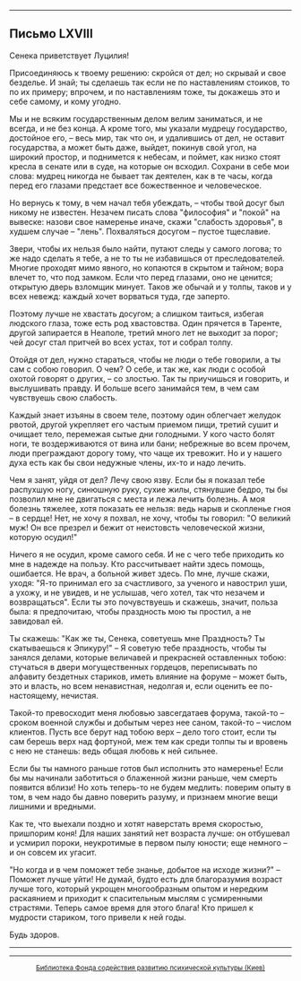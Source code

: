 

* * *

## Письмо LXVIII

Сенека приветствует Луцилия!

Присоединяюсь к твоему решению: скройся от дел; но скрывай и свое безделье. И знай; ты сделаешь так если не по наставлениям стоиков, то по их примеру; впрочем, и по наставлениям тоже, ты докажешь это и себе самому, и кому угодно.

Мы и не всяким государственным делом велим заниматься, и не всегда, и не без конца. А кроме того, мы указали мудрецу государство, достойное его, – весь мир, так что он, и удалившись от дел, не оставит государства, а может быть даже, выйдет, покинув свой угол, на широкий простор, и поднимется к небесам, и поймет, как низко стоят кресла в сенате или в суде, на которые он всходил. Сохрани в себе мои слова: мудрец никогда не бывает так деятелен, как в те часы, когда перед его глазами предстает все божественное и человеческое.

Но вернусь к тому, в чем начал тебя убеждать, – чтобы твой досуг был никому не известен. Незачем писать слова "философия" и "покой" на вывеске: назови свое намеренье иначе, скажи "слабость здоровья", в худшем случае – "лень". Похваляться досугом – пустое тщеславие.

Звери, чтобы их нельзя было найти, путают следы у самого логова; то же надо сделать я тебе, а не то ты не избавишься от преследователей. Многие проходят мимо явного, но копаются в скрытом и тайном; вора влечет то, что под замком. Если что перед глазами, оно не ценится; открытую дверь взломщик минует. Таков же обычай и у толпы, таков и у всех невежд: каждый хочет ворваться туда, где заперто.

Поэтому лучше не хвастать досугом; а слишком таиться, избегая людского глаза, тоже есть род хвастовства. Один прячется в Таренте, другой запирается в Неаполе, третий много лет не выходит за порог; чей досуг стал притчей во всех устах, тот и собрал толпу.

Отойдя от дел, нужно стараться, чтобы не люди о тебе говорили, а ты сам с собою говорил. О чем? О себе, и так же, как люди с особой охотой говорят о других, – со злостью. Так ты приучишься и говорить, и выслушивать правду. И больше всего занимайся тем, в чем сам чувствуешь свою слабость.

Каждый знает изъяны в своем теле, поэтому один облегчает желудок рвотой, другой укрепляет его частым приемом пищи, третий сушит и очищает тело, перемежая сытые дни голодными. У кого часто болят ноги, те воздерживаются от вина или бани; небрежные во всем прочем, люди преграждают дорогу тому, что чаще их тревожит. Но и у нашего духа есть как бы свои недужные члены, их-то и надо лечить.

Чем я занят, уйдя от дел? Лечу свою язву. Если бы я показал тебе распухшую ногу, синюшную руку, сухие жилы, стянувшие бедро, ты бы позволил мне не двигаться с места и лежа лечить болезнь. А моя болезнь тяжелее, хотя показать ее нельзя: ведь нарыв и скопленье гноя – в сердце! Нет, не хочу я похвал, не хочу, чтобы ты говорил: "О великий муж! Он все презрел и бежит от неистовсть человеческой жизни, которую осудил!"

Ничего я не осудил, кроме самого себя. И не с чего тебе приходить ко мне в надежде на пользу. Кто рассчитывает найти здесь помощь, ошибается. Не врач, а больной живет здесь. По мне, лучше скажи, уходя: "Я-то принимал его за счастливого, за ученого и навострил уши, а ухожу, и не увидев, и не услышав, чего хотел, так что незачем и возвращаться". Если ты это почувствуешь и скажешь, значит, польза была: я предпочитаю, чтобы праздность мою ты простил, а не завидовал ей.

Ты скажешь: "Как же ты, Сенека, советуешь мне Праздность? Ты скатываешься к Эпикуру!" – Я советую тебе праздность, чтобы ты занялся делами, которые величавей и прекрасней оставленных тобою: стучаться в двери могущественных гордецов, переписывать по алфавиту бездетных стариков, иметь влияние на форуме – может быть, это и власть, но всем ненавистная, недолгая и, если оценить ее по-настоящему, нечистая.

Такой-то превосходит меня любовью завсегдатаев форума, такой-то – сроком военной службы и добытым через нее саном, такой-то – числом клиентов. Пусть все берут над тобою верх – дело того стоит, если ты сам берешь верх над фортуной, меж тем как среди толпы ты и вровень с нею не станешь: ведь общая любовь к ней сильнее.

Если бы ты намного раньше готов был исполнить это намеренье! Если бы мы начинали заботиться о блаженной жизни раньше, чем смерть появится вблизи! Но хоть теперь-то не будем медлить: поверим опыту в том, в чем надо бы давно поверить разуму, и признаем многие вещи лишними и вредными.

Как те, что выехали поздно и хотят наверстать время скоростью, пришпорим коня! Для наших занятий нет возраста лучше: он отбушевал и усмирил пороки, неукротимые в первом пылу юности; еще немного – и он совсем их угасит.

"Но когда и в чем поможет тебе знанье, добытое на исходе жизни?" – Поможет лучше уйти! Не думай, будто есть для благоразумия возраст лучше того, который укрощен многообразным опытом и нередким раскаянием и приходит к спасительным мыслям с усмиренными страстями. Теперь самое время для этого блага! Кто пришел к мудрости стариком, того привели к ней годы.

Будь здоров.

<div align="center">

* * *



* * *

[<small>Библиотека Фонда содействия развитию психической культуры (Киев)</small>](mailto:webmaster@psylib.kiev.ua)</div>